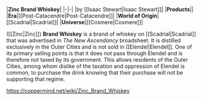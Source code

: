 |**Zinc Brand Whiskey**|
|-|-|
|by [[Isaac Stewart\|Isaac Stewart]]|
|**Products**||
|**Era**|[[Post-Catacendre\|Post-Catacendre]]|
|**World of Origin**|[[Scadrial\|Scadrial]]|
|**Universe**|[[Cosmere\|Cosmere]]|

 ([[Zinc\|Zinc]]) **Brand Whiskey** is a brand of whiskey on [[Scadrial\|Scadrial]] that was advertised in *The New Ascendancy* broadsheet. It is distilled exclusively in the Outer Cities and is not sold in [[Elendel\|Elendel]]. One of its primary selling points is that it does not pass through Elendel and is therefore not taxed by its government. This allows residents of the Outer Cities, among whom dislike of the taxation and oppression of Elendel is common, to purchase the drink knowing that their purchase will not be supporting that regime.



https://coppermind.net/wiki/Zinc_Brand_Whiskey